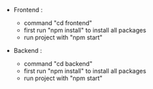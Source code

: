 * Frontend :
  - command "cd frontend"
  - first run "npm install" to install all packages
  - run project with "npm start"
 
* Backend :
  - command "cd backend"
  - first run "npm install" to install all packages
  - run project with "npm start"

